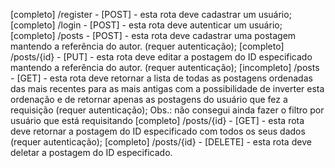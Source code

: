 [completo] /register - [POST] - esta rota deve cadastrar um usuário;
[completo] /login - [POST] - esta rota deve autenticar um usuário;
[completo] /posts - [POST] - esta rota deve cadastrar uma postagem mantendo a referência do autor. (requer autenticação);
[completo] /posts/{id} - [PUT] - esta rota deve editar a postagem do ID especificado mantendo a referência do autor. (requer autenticação);
[incompleto] /posts - [GET] - esta rota deve retornar a lista de todas as postagens ordenadas das mais recentes para as mais antigas com a possibilidade de inverter esta ordenação e de retornar apenas as postagens do usuário que fez a requisição (requer autenticação);
    Obs.: não consegui ainda fazer o filtro por usuário que está requisitando
[completo] /posts/{id} - [GET] - esta rota deve retornar a postagem do ID especificado com todos os seus dados (requer autenticação);
[completo] /posts/{id} - [DELETE] - esta rota deve deletar a postagem do ID especificado.

